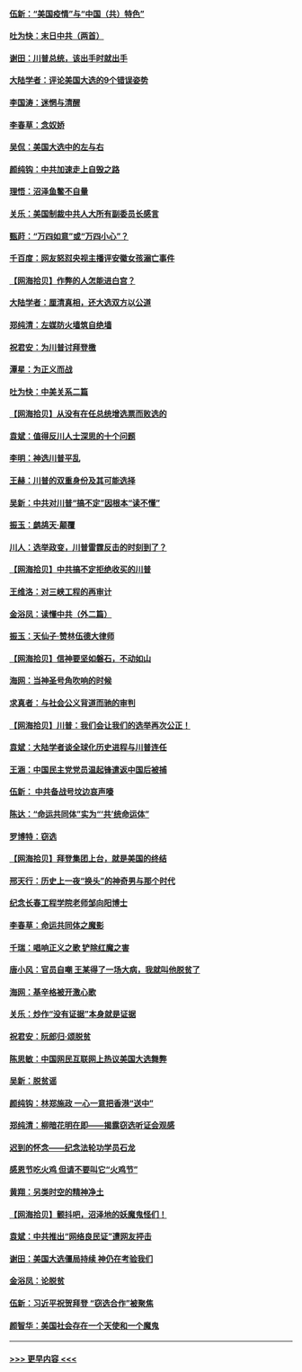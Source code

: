 #### [伍新：“美国疫情”与“中国（共）特色”](../pages/nsc993/n12611463.md?t=12110551) 
#### [吐为快：末日中共（两首）](../pages/nsc993/n12611461.md?t=12110551) 
#### [谢田：川普总统，该出手时就出手](../pages/nsc993/n12610905.md?t=12110551) 
#### [大陆学者：评论美国大选的9个错误姿势](../pages/nsc993/n12609586.md?t=12110551) 
#### [李国涛：迷惘与清醒](../pages/nsc993/n12607532.md?t=12110551) 
#### [李春草：念奴娇](../pages/nsc993/n12607083.md?t=12110551) 
#### [吴侃：美国大选中的左与右](../pages/nsc993/n12607054.md?t=12110551) 
#### [颜纯钩：中共加速走上自毁之路](../pages/nsc993/n12606473.md?t=12110551) 
#### [理悟：沼泽鱼鳖不自量](../pages/nsc993/n12606454.md?t=12110551) 
#### [关乐：美国制裁中共人大所有副委员长感言](../pages/nsc993/n12606442.md?t=12110551) 
#### [甄莳：“万四如意”或“万四小心”？](../pages/nsc993/n12606091.md?t=12110551) 
#### [千百度：网友怒怼央视主播评安徽女孩溺亡事件](../pages/nsc993/n12605370.md?t=12110551) 
#### [【网海拾贝】作弊的人怎能进白宫？](../pages/nsc993/n12603546.md?t=12110551) 
#### [大陆学者：厘清真相，还大选双方以公道](../pages/nsc993/n12603475.md?t=12110551) 
#### [郑纯清：左媒防火墙筑自绝墙](../pages/nsc993/n12602226.md?t=12110551) 
#### [祝君安：为川普讨拜登檄](../pages/nsc993/n12602199.md?t=12110551) 
#### [潭星：为正义而战](../pages/nsc993/n12600926.md?t=12110551) 
#### [吐为快：中美关系二篇](../pages/nsc993/n12600908.md?t=12110551) 
#### [【网海拾贝】从没有在任总统增选票而败选的](../pages/nsc993/n12600435.md?t=12110551) 
#### [袁斌：值得反川人士深思的十个问题](../pages/nsc993/n12600332.md?t=12110551) 
#### [李明：神选川普平乱](../pages/nsc993/n12599751.md?t=12110551) 
#### [王赫：川普的双重身份及其可能选择](../pages/nsc993/n12599723.md?t=12110551) 
#### [吴新：中共对川普“搞不定”因根本“读不懂”](../pages/nsc993/n12599502.md?t=12110551) 
#### [振玉：鹧鸪天‧颠覆](../pages/nsc993/n12599494.md?t=12110551) 
#### [川人：选举政变，川普雷霆反击的时刻到了？](../pages/nsc993/n12599291.md?t=12110551) 
#### [【网海拾贝】中共搞不定拒绝收买的川普](../pages/nsc993/n12598955.md?t=12110551) 
#### [王维洛：对三峡工程的再审计](../pages/nsc993/n12598436.md?t=12110551) 
#### [金浴凤：读懂中共（外二篇）](../pages/nsc993/n12597943.md?t=12110551) 
#### [振玉：天仙子‧赞林伍德大律师](../pages/nsc993/n12597929.md?t=12110551) 
#### [【网海拾贝】信神要坚如磐石，不动如山](../pages/nsc993/n12597901.md?t=12110551) 
#### [海网：当神圣号角吹响的时候](../pages/nsc993/n12595891.md?t=12110551) 
#### [求真者：与社会公义背道而驰的审判](../pages/nsc993/n12595868.md?t=12110551) 
#### [【网海拾贝】川普：我们会让我们的选举再次公正！](../pages/nsc993/n12594930.md?t=12110551) 
#### [袁斌：大陆学者谈全球化历史进程与川普连任](../pages/nsc993/n12594690.md?t=12110551) 
#### [王涵：中国民主党党员温起锋遣返中国后被捕](../pages/nsc993/n12594540.md?t=12110551) 
#### [伍新： 中共备战号坟边哀声嚎](../pages/nsc993/n12593086.md?t=12110551) 
#### [陈达：“命运共同体”实为“‘共’统命运体”](../pages/nsc993/n12590865.md?t=12110551) 
#### [罗博特：窃选](../pages/nsc993/n12590619.md?t=12110551) 
#### [【网海拾贝】拜登集团上台，就是美国的终结](../pages/nsc993/n12589725.md?t=12110551) 
#### [邢天行：历史上一夜“换头”的神奇男与那个时代](../pages/nsc993/n12589424.md?t=12110551) 
#### [纪念长春工程学院老师邹向阳博士](../pages/nsc993/n12585390.md?t=12110551) 
#### [李春草：命运共同体之魔影](../pages/nsc993/n12585026.md?t=12110551) 
#### [千瑞：唱响正义之歌 铲除红魔之害](../pages/nsc993/n12585002.md?t=12110551) 
#### [唐小风：官员自嘲 王某得了一场大病，我就叫他脱贫了](../pages/nsc993/n12584981.md?t=12110551) 
#### [海网：基辛格被开激心歌](../pages/nsc993/n12584946.md?t=12110551) 
#### [关乐：炒作“没有证据”本身就是证据](../pages/nsc993/n12583146.md?t=12110551) 
#### [祝君安：阮郎归‧颂脱贫](../pages/nsc993/n12583119.md?t=12110551) 
#### [陈思敏：中国网民互联网上热议美国大选舞弊](../pages/nsc993/n12582845.md?t=12110551) 
#### [吴新：脱贫谣](../pages/nsc993/n12580839.md?t=12110551) 
#### [颜纯钩：林郑施政 一心一意把香港“送中”](../pages/nsc993/n12580805.md?t=12110551) 
#### [郑纯清：柳暗花明在即——揭露窃选听证会观感](../pages/nsc993/n12580795.md?t=12110551) 
#### [迟到的怀念——纪念法轮功学员石龙](../pages/nsc993/n12580245.md?t=12110551) 
#### [感恩节吃火鸡  但请不要叫它“火鸡节”](../pages/nsc993/n12580252.md?t=12110551) 
#### [黄翔：另类时空的精神净土](../pages/nsc993/n12578638.md?t=12110551) 
#### [【网海拾贝】颤抖吧，沼泽地的妖魔鬼怪们！](../pages/nsc993/n12578552.md?t=12110551) 
#### [袁斌：中共推出“网络良民证”遭网友抨击](../pages/nsc993/n12578511.md?t=12110551) 
#### [谢田：美国大选僵局持续 神仍在考验我们](../pages/nsc993/n12577432.md?t=12110551) 
#### [金浴凤：论脱贫](../pages/nsc993/n12576386.md?t=12110551) 
#### [伍新：习近平祝贺拜登 “窃选合作”被聚焦](../pages/nsc993/n12576358.md?t=12110551) 
#### [颜智华：美国社会存在一个天使和一个魔鬼](../pages/nsc993/n12574299.md?t=12110551) 

----
#### [ >>> 更早内容 <<< ](../indexes/nsc993-earlier.md)
